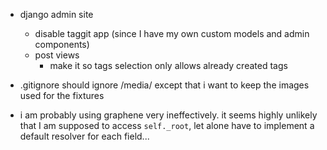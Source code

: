 - django admin site
    - disable taggit app (since I have my own custom models and admin components)
    - post views
        - make it so tags selection only allows already created tags

- .gitignore should ignore /media/ except that i want to keep the images used for the fixtures
- i am probably using graphene very ineffectively.  it seems highly unlikely that I am supposed to access `self._root`, let alone have to implement a default resolver for each field...
